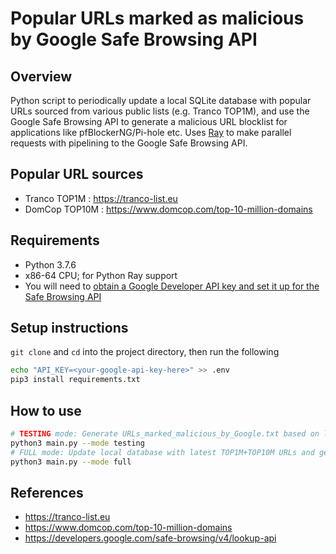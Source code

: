 # Popular URLs marked as malicious by Google Safe Browsing API

## Overview

Python script to periodically update a local SQLite database with popular URLs sourced from various public lists (e.g. Tranco TOP1M), and use the Google Safe Browsing API to generate a malicious URL blocklist for applications like pfBlockerNG/Pi-hole etc. Uses [Ray](http://www.ray.io/) to make parallel requests with pipelining to the Google Safe Browsing API.

## Popular URL sources

- Tranco TOP1M : https://tranco-list.eu
- DomCop TOP10M : https://www.domcop.com/top-10-million-domains

## Requirements

- Python 3.7.6
- x86-64 CPU; for Python Ray support
- You will need to [obtain a Google Developer API key and set it up for the Safe Browsing API](https://developers.google.com/safe-browsing/v4/get-started)

## Setup instructions

`git clone` and `cd` into the project directory, then run the following

```bash
echo "API_KEY=<your-google-api-key-here>" >> .env
pip3 install requirements.txt
```

## How to use

```bash
# TESTING mode: Generate URLs_marked_malicious_by_Google.txt based on last 4000 URLs from Tranco TOP1M list
python3 main.py --mode testing
# FULL mode: Update local database with latest TOP1M+TOP10M URLs and generate URLs_marked_malicious_by_Google.txt from local database
python3 main.py --mode full
```

## References

- https://tranco-list.eu
- https://www.domcop.com/top-10-million-domains
- https://developers.google.com/safe-browsing/v4/lookup-api
